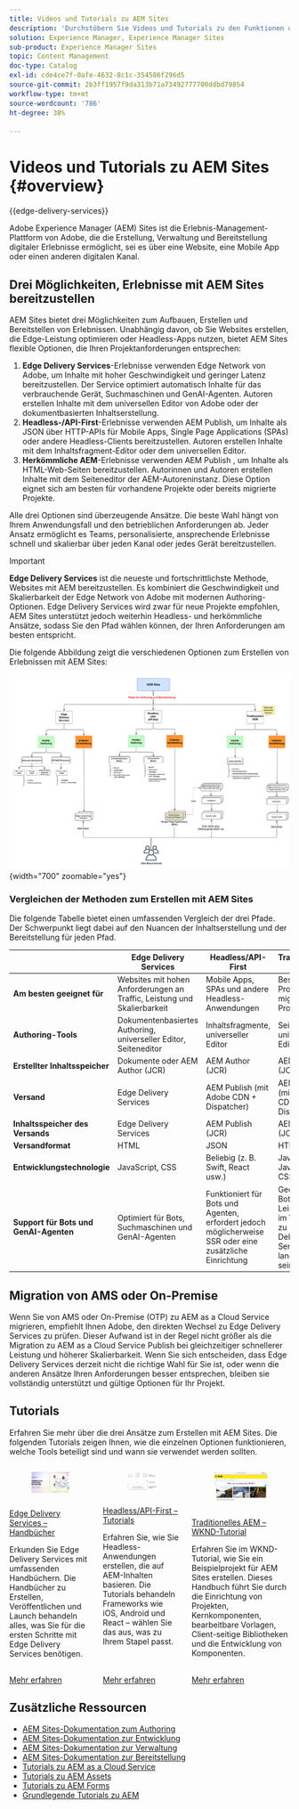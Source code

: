 ```yaml
---
title: Videos und Tutorials zu AEM Sites
description: 'Durchstöbern Sie Videos und Tutorials zu den Funktionen und Möglichkeiten von Adobe Experience Manager Sites. AEM Sites ist eine führende Erlebnis-Management-Plattform. '
solution: Experience Manager, Experience Manager Sites
sub-product: Experience Manager Sites
topic: Content Management
doc-type: Catalog
exl-id: cde4ce7f-0afe-4632-8c1c-354586f296d5
source-git-commit: 2b3ff1957f9da313b71a73492777700ddbd79854
workflow-type: tm+mt
source-wordcount: '786'
ht-degree: 38%

---
```


# Videos und Tutorials zu AEM Sites {#overview}

{{edge-delivery-services}}

Adobe Experience Manager (AEM) Sites ist die Erlebnis-Management-Plattform von Adobe, die die Erstellung, Verwaltung und Bereitstellung digitaler Erlebnisse ermöglicht, sei es über eine Website, eine Mobile App oder einen anderen digitalen Kanal.

## Drei Möglichkeiten, Erlebnisse mit AEM Sites bereitzustellen

AEM Sites bietet drei Möglichkeiten zum Aufbauen, Erstellen und Bereitstellen von Erlebnissen. Unabhängig davon, ob Sie Websites erstellen, die Edge-Leistung optimieren oder Headless-Apps nutzen, bietet AEM Sites flexible Optionen, die Ihren Projektanforderungen entsprechen:

1. **Edge Delivery Services**-Erlebnisse verwenden Edge Network von Adobe, um Inhalte mit hoher Geschwindigkeit und geringer Latenz bereitzustellen. Der Service optimiert automatisch Inhalte für das verbrauchende Gerät, Suchmaschinen und GenAI-Agenten. Autoren erstellen Inhalte mit dem universellen Editor von Adobe oder der dokumentbasierten Inhaltserstellung.
1. **Headless-/API-First**-Erlebnisse verwenden AEM Publish, um Inhalte als JSON über HTTP-APIs für Mobile Apps, Single Page Applications (SPAs) oder andere Headless-Clients bereitzustellen. Autoren erstellen Inhalte mit dem Inhaltsfragment-Editor oder dem universellen Editor.
1. **Herkömmliche AEM**-Erlebnisse verwenden AEM Publish , um Inhalte als HTML-Web-Seiten bereitzustellen. Autorinnen und Autoren erstellen Inhalte mit dem Seiteneditor der AEM-Autoreninstanz. Diese Option eignet sich am besten für vorhandene Projekte oder bereits migrierte Projekte.

Alle drei Optionen sind überzeugende Ansätze. Die beste Wahl hängt von Ihrem Anwendungsfall und den betrieblichen Anforderungen ab. Jeder Ansatz ermöglicht es Teams, personalisierte, ansprechende Erlebnisse schnell und skalierbar über jeden Kanal oder jedes Gerät bereitzustellen.

>[!IMPORTANT]
>
> **Edge Delivery Services** ist die neueste und fortschrittlichste Methode, Websites mit AEM bereitzustellen. Es kombiniert die Geschwindigkeit und Skalierbarkeit der Edge Network von Adobe mit modernen Authoring-Optionen. Edge Delivery Services wird zwar für neue Projekte empfohlen, AEM Sites unterstützt jedoch weiterhin Headless- und herkömmliche Ansätze, sodass Sie den Pfad wählen können, der Ihren Anforderungen am besten entspricht.

Die folgende Abbildung zeigt die verschiedenen Optionen zum Erstellen von Erlebnissen mit AEM Sites:

![AEM-Sites-Content-Authoring-and-Experience-Delivery-Paths.png](./assets/aem-sites-authoring-and-experience-delivery-paths.png){width="700" zoomable="yes"}

### Vergleichen der Methoden zum Erstellen mit AEM Sites

Die folgende Tabelle bietet einen umfassenden Vergleich der drei Pfade. Der Schwerpunkt liegt dabei auf den Nuancen der Inhaltserstellung und der Bereitstellung für jeden Pfad.

|            | Edge Delivery Services | Headless/API-First | Traditionelles AEM |
|---------------------|------------------------------|---------------------------------|---------------------------------------------|
| **Am besten geeignet für** | Websites mit hohen Anforderungen an Traffic, Leistung und Skalierbarkeit | Mobile Apps, SPAs und andere Headless-Anwendungen | Bestehende Projekte oder migrierte Projekte |
| **Authoring-Tools** | Dokumentenbasiertes Authoring, universeller Editor, Seiteneditor | Inhaltsfragmente, universeller Editor | Seiten-Editor, universeller Editor |
| **Erstellter Inhaltsspeicher** | Dokumente oder AEM Author (JCR) | AEM Author (JCR) | AEM Author (JCR) |
| **Versand** | Edge Delivery Services | AEM Publish (mit Adobe CDN + Dispatcher) | AEM Publish (mit Adobe CDN + Dispatcher) |
| **Inhaltsspeicher des Versands** | Edge Delivery Services | AEM Publish (JCR) | AEM Publish (JCR) |
| **Versandformat** | HTML  | JSON | HTML  |
| **Entwicklungstechnologie** | JavaScript, CSS | Beliebig (z. B. Swift, React usw.) | Java™, HTL, JavaScript, CSS |
| **Support für Bots und GenAI-Agenten** | Optimiert für Bots, Suchmaschinen und GenAI-Agenten | Funktioniert für Bots und Agenten, erfordert jedoch möglicherweise SSR oder eine zusätzliche Einrichtung | Geeignet für Bots, aber die Leistung kann im Vergleich zu Edge Delivery Services langsamer sein |

## Migration von AMS oder On-Premise

Wenn Sie von AMS oder On-Premise (OTP) zu AEM as a Cloud Service migrieren, empfiehlt Ihnen Adobe, den direkten Wechsel zu Edge Delivery Services zu prüfen. Dieser Aufwand ist in der Regel nicht größer als die Migration zu AEM as a Cloud Service Publish bei gleichzeitiger schnellerer Leistung und höherer Skalierbarkeit. Wenn Sie sich entscheiden, dass Edge Delivery Services derzeit nicht die richtige Wahl für Sie ist, oder wenn die anderen Ansätze Ihren Anforderungen besser entsprechen, bleiben sie vollständig unterstützt und gültige Optionen für Ihr Projekt.

## Tutorials

Erfahren Sie mehr über die drei Ansätze zum Erstellen mit AEM Sites. Die folgenden Tutorials zeigen Ihnen, wie die einzelnen Optionen funktionieren, welche Tools beteiligt sind und wann sie verwendet werden sollten.

<!-- CARDS

* https://www.aem.live/docs/
  {title = Edge Delivery Services - Guides}
  {description = Explore Edge Delivery Services with comprehensive guides. The Build, Publish, and Launch guides cover everything you need to get started with Edge Delivery Services.}
  {image = ./assets/edge-delivery-services.png}
  {target = _blank}
* https://experienceleague.adobe.com/de/docs/experience-manager-learn/getting-started-with-aem-headless/overview
  {title = Headless/API-First - Tutorials}
  {description = Learn how to build headless applications powered by AEM content. Tutorials cover frameworks like iOS, Android, and React—choose what fits your stack.}
  {image = ./assets/headless.png}
  {target = _self}
* https://experienceleague.adobe.com/de/docs/experience-manager-learn/getting-started-wknd-tutorial-develop/overview
  {title = Traditional AEM - WKND Tutorial}
  {description = Learn how to build a sample AEM Sites project using the WKND tutorial. This guide walks you through project setup, Core Components, Editable Templates, client-side libraries, and component development.}
  {image = ./assets/aem-wknd-spa-editor-tutorial.png}
  {target = _self}
-->
<!-- START CARDS HTML - DO NOT MODIFY BY HAND -->
<div class="columns">
    <div class="column is-half-tablet is-half-desktop is-one-third-widescreen" aria-label="Edge Delivery Services - Guides">
        <div class="card" style="height: 100%; display: flex; flex-direction: column; height: 100%;">
            <div class="card-image">
                <figure class="image x-is-16by9">
                    <a href="https://www.aem.live/docs/" title="Handbücher zu Edge Delivery Services" target="_blank" rel="referrer">
                        <img class="is-bordered-r-small" src="./assets/edge-delivery-services.png" alt="Handbücher zu Edge Delivery Services"
                             style="width: 100%; aspect-ratio: 16 / 9; object-fit: cover; overflow: hidden; display: block; margin: auto;">
                    </a>
                </figure>
            </div>
            <div class="card-content is-padded-small" style="display: flex; flex-direction: column; flex-grow: 1; justify-content: space-between;">
                <div class="top-card-content">
                    <p class="headline is-size-6 has-text-weight-bold">
                        <a href="https://www.aem.live/docs/" target="_blank" rel="referrer" title="Handbücher zu Edge Delivery Services">Edge Delivery Services – Handbücher</a>
                    </p>
                    <p class="is-size-6">Erkunden Sie Edge Delivery Services mit umfassenden Handbüchern. Die Handbücher zu Erstellen, Veröffentlichen und Launch behandeln alles, was Sie für die ersten Schritte mit Edge Delivery Services benötigen.</p>
                </div>
                <a href="https://www.aem.live/docs/" target="_blank" rel="referrer" class="spectrum-Button spectrum-Button--outline spectrum-Button--primary spectrum-Button--sizeM" style="align-self: flex-start; margin-top: 1rem;">
<span class="spectrum-Button-label has-no-wrap has-text-weight-bold">Mehr erfahren</span>
</a>
            </div>
        </div>
    </div>
    <div class="column is-half-tablet is-half-desktop is-one-third-widescreen" aria-label="Headless/API-First - Tutorials">
        <div class="card" style="height: 100%; display: flex; flex-direction: column; height: 100%;">
            <div class="card-image">
                <figure class="image x-is-16by9">
                    <a href="https://experienceleague.adobe.com/de/docs/experience-manager-learn/getting-started-with-aem-headless/overview" title="Headless/API-First – Tutorials" target="_self" rel="referrer">
                        <img class="is-bordered-r-small" src="./assets/headless.png" alt="Headless/API-First – Tutorials"
                             style="width: 100%; aspect-ratio: 16 / 9; object-fit: cover; overflow: hidden; display: block; margin: auto;">
                    </a>
                </figure>
            </div>
            <div class="card-content is-padded-small" style="display: flex; flex-direction: column; flex-grow: 1; justify-content: space-between;">
                <div class="top-card-content">
                    <p class="headline is-size-6 has-text-weight-bold">
                        <a href="https://experienceleague.adobe.com/de/docs/experience-manager-learn/getting-started-with-aem-headless/overview" target="_self" rel="referrer" title="Headless/API-First – Tutorials">Headless/API-First – Tutorials</a>
                    </p>
                    <p class="is-size-6">Erfahren Sie, wie Sie Headless-Anwendungen erstellen, die auf AEM-Inhalten basieren. Die Tutorials behandeln Frameworks wie iOS, Android und React – wählen Sie das aus, was zu Ihrem Stapel passt.</p>
                </div>
                <a href="https://experienceleague.adobe.com/de/docs/experience-manager-learn/getting-started-with-aem-headless/overview" target="_self" rel="referrer" class="spectrum-Button spectrum-Button--outline spectrum-Button--primary spectrum-Button--sizeM" style="align-self: flex-start; margin-top: 1rem;">
<span class="spectrum-Button-label has-no-wrap has-text-weight-bold">Mehr erfahren</span>
</a>
            </div>
        </div>
    </div>
    <div class="column is-half-tablet is-half-desktop is-one-third-widescreen" aria-label="Traditional AEM - WKND Tutorial">
        <div class="card" style="height: 100%; display: flex; flex-direction: column; height: 100%;">
            <div class="card-image">
                <figure class="image x-is-16by9">
                    <a href="https://experienceleague.adobe.com/de/docs/experience-manager-learn/getting-started-wknd-tutorial-develop/overview" title="Traditionelles AEM – WKND-Tutorial" target="_self" rel="referrer">
                        <img class="is-bordered-r-small" src="./assets/aem-wknd-spa-editor-tutorial.png" alt="Traditionelles AEM – WKND-Tutorial"
                             style="width: 100%; aspect-ratio: 16 / 9; object-fit: cover; overflow: hidden; display: block; margin: auto;">
                    </a>
                </figure>
            </div>
            <div class="card-content is-padded-small" style="display: flex; flex-direction: column; flex-grow: 1; justify-content: space-between;">
                <div class="top-card-content">
                    <p class="headline is-size-6 has-text-weight-bold">
                        <a href="https://experienceleague.adobe.com/de/docs/experience-manager-learn/getting-started-wknd-tutorial-develop/overview" target="_self" rel="referrer" title="Traditionelles AEM – WKND-Tutorial">Traditionelles AEM – WKND-Tutorial</a>
                    </p>
                    <p class="is-size-6">Erfahren Sie im WKND-Tutorial, wie Sie ein Beispielprojekt für AEM Sites erstellen. Dieses Handbuch führt Sie durch die Einrichtung von Projekten, Kernkomponenten, bearbeitbare Vorlagen, Client-seitige Bibliotheken und die Entwicklung von Komponenten.</p>
                </div>
                <a href="https://experienceleague.adobe.com/de/docs/experience-manager-learn/getting-started-wknd-tutorial-develop/overview" target="_self" rel="referrer" class="spectrum-Button spectrum-Button--outline spectrum-Button--primary spectrum-Button--sizeM" style="align-self: flex-start; margin-top: 1rem;">
<span class="spectrum-Button-label has-no-wrap has-text-weight-bold">Mehr erfahren</span>
</a>
            </div>
        </div>
    </div>
</div>
<!-- END CARDS HTML - DO NOT MODIFY BY HAND -->


## Zusätzliche Ressourcen

* [AEM Sites-Dokumentation zum Authoring](https://experienceleague.adobe.com/de/docs/experience-manager-65/content/sites/authoring/essentials/first-steps)
* [AEM Sites-Dokumentation zur Entwicklung](https://experienceleague.adobe.com/de/docs/experience-manager-65/content/implementing/developing/introduction/getting-started)
* [AEM Sites-Dokumentation zur Verwaltung](https://experienceleague.adobe.com/de/docs/experience-manager-65/content/sites/administering/home)
* [AEM Sites-Dokumentation zur Bereitstellung](https://experienceleague.adobe.com/de/docs/experience-manager-65/content/implementing/deploying/introduction/platform)
* [Tutorials zu AEM as a Cloud Service](/help/cloud-service/overview.md)
* [Tutorials zu AEM Assets](/help/assets/overview.md)
* [Tutorials zu AEM Forms](/help/forms/overview.md)
* [Grundlegende Tutorials zu AEM](/help/foundation/overview.md)
